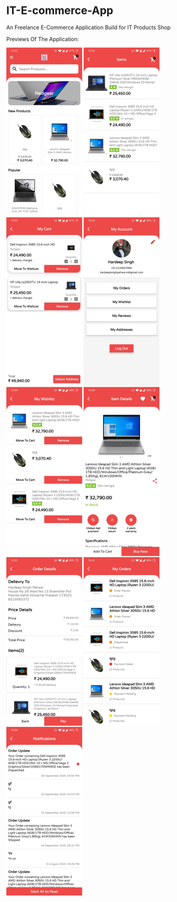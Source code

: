 # IT-E-commerce-App

An Freelance E-Commerce Application Build for IT Products Shop


Previews Of The Application:



<img src="Previews/1.jpg" width="200">


<img src="Previews/2.jpg" width="200">


<img src="Previews/3.jpg" width="200">


<img src="Previews/4.jpg" width="200">


<img src="Previews/5.jpg" width="200">


<img src="Previews/6.jpg" width="200">


<img src="Previews/7.jpg" width="200">


<img src="Previews/8.jpg" width="200">


<img src="Previews/9.jpg" width="200">


